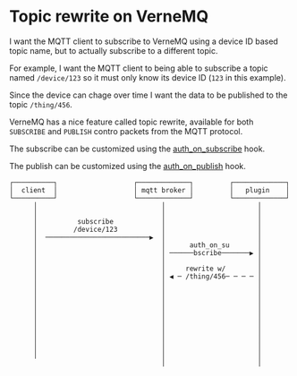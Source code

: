# Topic rewrite on VerneMQ

I want the MQTT client to subscribe to VerneMQ using a device ID based topic name, but to actually subscribe to a different topic.

For example, I want the MQTT client to being able to subscribe a topic named `/device/123` so it must only know its device ID (`123` in this example).

Since the device can chage over time I want the data to be published to the topic `/thing/456`.

VerneMQ has a nice feature called topic rewrite, available for both `SUBSCRIBE` and `PUBLISH` contro packets from the MQTT protocol.

The subscribe can be customized using the [auth_on_subscribe](https://docs.vernemq.com/plugindevelopment/subscribeflow#auth_on_subscribe-and-auth_on_subscribe_m5) hook.

The publish can be customized using the [auth_on_publish](https://docs.vernemq.com/v/master/plugin-development/publishflow#auth_on_publish-and-auth_on_publish_m5) hook.


```
┌──────────┐                   ┌─────────────┐         ┌─────────────┐
│  client  │                   │ mqtt broker │         │   plugin    │
└──────────┘                   └─────────────┘         └─────────────┘
      │                               │                       │
      │                               │                       │
      │          subscribe            │                       │
      │         /device/123           │                       │
      │  ──────────────────────────▶  │                       │
      │                               │      auth_on_su       │
      │                               │ ──────bscribe───────▶ │
      │                               │                       │
      │                               │     rewrite w/        │
      │                               │ ◀ ─ /thing/456─ ─ ─ ─ │
      │                               │                       │
      │                               │                       │
      │                               │                       │
      │                               │                       │
      │                               │                       │
      │                               │                       │
      │                               │                       │
      │                               │                       │
      │                               │                       │
      │                               │                       │
                                      │                       │
```